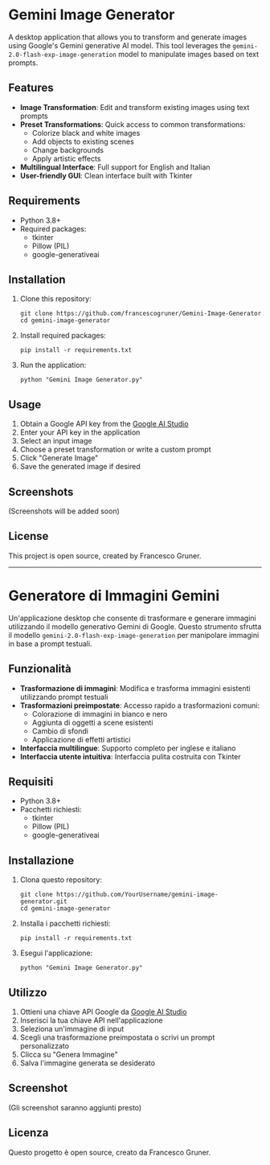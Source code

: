 # Gemini Image Generator

A desktop application that allows you to transform and generate images using Google's Gemini generative AI model. This tool leverages the `gemini-2.0-flash-exp-image-generation` model to manipulate images based on text prompts.

## Features

- **Image Transformation**: Edit and transform existing images using text prompts
- **Preset Transformations**: Quick access to common transformations:
  - Colorize black and white images
  - Add objects to existing scenes
  - Change backgrounds
  - Apply artistic effects
- **Multilingual Interface**: Full support for English and Italian
- **User-friendly GUI**: Clean interface built with Tkinter

## Requirements

- Python 3.8+
- Required packages:
  - tkinter
  - Pillow (PIL)
  - google-generativeai

## Installation

1. Clone this repository:
   ```
   git clone https://github.com/francescogruner/Gemini-Image-Generator
   cd gemini-image-generator
   ```

2. Install required packages:
   ```
   pip install -r requirements.txt
   ```

3. Run the application:
   ```
   python "Gemini Image Generator.py"
   ```

## Usage

1. Obtain a Google API key from the [Google AI Studio](https://aistudio.google.com/)
2. Enter your API key in the application
3. Select an input image
4. Choose a preset transformation or write a custom prompt
5. Click "Generate Image"
6. Save the generated image if desired

## Screenshots

(Screenshots will be added soon)

## License

This project is open source, created by Francesco Gruner.

---

# Generatore di Immagini Gemini

Un'applicazione desktop che consente di trasformare e generare immagini utilizzando il modello generativo Gemini di Google. Questo strumento sfrutta il modello `gemini-2.0-flash-exp-image-generation` per manipolare immagini in base a prompt testuali.

## Funzionalità

- **Trasformazione di immagini**: Modifica e trasforma immagini esistenti utilizzando prompt testuali
- **Trasformazioni preimpostate**: Accesso rapido a trasformazioni comuni:
  - Colorazione di immagini in bianco e nero
  - Aggiunta di oggetti a scene esistenti
  - Cambio di sfondi
  - Applicazione di effetti artistici
- **Interfaccia multilingue**: Supporto completo per inglese e italiano
- **Interfaccia utente intuitiva**: Interfaccia pulita costruita con Tkinter

## Requisiti

- Python 3.8+
- Pacchetti richiesti:
  - tkinter
  - Pillow (PIL)
  - google-generativeai

## Installazione

1. Clona questo repository:
   ```
   git clone https://github.com/YourUsername/gemini-image-generator.git
   cd gemini-image-generator
   ```

2. Installa i pacchetti richiesti:
   ```
   pip install -r requirements.txt
   ```

3. Esegui l'applicazione:
   ```
   python "Gemini Image Generator.py"
   ```

## Utilizzo

1. Ottieni una chiave API Google da [Google AI Studio](https://aistudio.google.com/)
2. Inserisci la tua chiave API nell'applicazione
3. Seleziona un'immagine di input
4. Scegli una trasformazione preimpostata o scrivi un prompt personalizzato
5. Clicca su "Genera Immagine"
6. Salva l'immagine generata se desiderato

## Screenshot

(Gli screenshot saranno aggiunti presto)

## Licenza

Questo progetto è open source, creato da Francesco Gruner.
